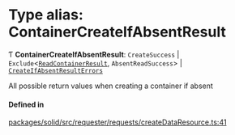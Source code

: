 # Type alias: ContainerCreateIfAbsentResult

Ƭ **ContainerCreateIfAbsentResult**: `CreateSuccess` \| `Exclude`\<[`ReadContainerResult`](ReadContainerResult.md), `AbsentReadSuccess`\> \| [`CreateIfAbsentResultErrors`](CreateIfAbsentResultErrors.md)

All possible return values when creating a container if absent

#### Defined in

[packages/solid/src/requester/requests/createDataResource.ts:41](https://github.com/o-development/ldo/blob/b955d3b/packages/solid/src/requester/requests/createDataResource.ts#L41)
